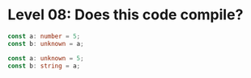 # Level 08: Does this code compile?

```typescript
const a: number = 5;
const b: unknown = a;
```

```typescript
const a: unknown = 5;
const b: string = a;
```
